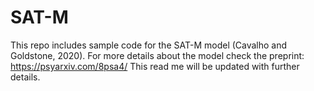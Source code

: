 # SAT-M
This repo includes sample code for the SAT-M model (Cavalho and Goldstone, 2020). For more details about the model check the preprint: https://psyarxiv.com/8psa4/
This read me will be updated with further details.
